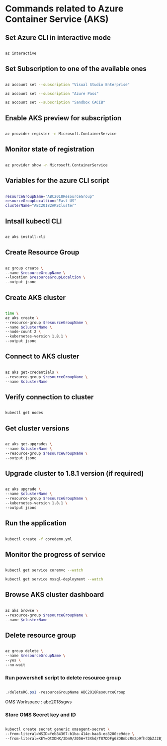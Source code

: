 # Commands related to Azure Container Service (AKS)

## Set Azure CLI in interactive mode

```bash

az interactive

```

## Set Subscription to one of the available ones

```bash

az account set --subscription "Visual Studio Enterprise"

az account set --subscription "Azure Pass"

az account set --subscription "Sandbox CACIB"

```

## Enable AKS preview for subscription

```bash

az provider register -n Microsoft.ContainerService

```

## Monitor state of registration

```bash

az provider show -n Microsoft.ContainerService

```

## Variables for the azure CLI script

```bash

resourceGroupName="ABC2018ResourceGroup"
resourceGroupLocaltion="East US"
clusterName="ABC20182AKSCluster"

```

## Intsall kubectl CLI

```bash

az aks install-cli

```

## Create Resource Group

```bash

az group create \
--name $resourceGroupName \
--location $resourceGroupLocaltion \
--output jsonc

```

## Create AKS cluster

```bash

time \
az aks create \
--resource-group $resourceGroupName \
--name $clusterName \
--node-count 2 \
--kubernetes-version 1.8.1 \
--output jsonc

```

## Connect to AKS cluster

```bash

az aks get-credentials \
--resource-group $resourceGroupName \
--name $clusterName

```

## Verify connection to cluster

```bash

kubectl get nodes

```

## Get cluster versions

```bash

az aks get-upgrades \
--name $clusterName \
--resource-group $resourceGroupName \
--output jsonc

```

## Upgrade cluster to 1.8.1 version (if required)

```bash

az aks upgrade \
--name $clusterName \
--resource-group $resourceGroupName \
--kubernetes-version 1.8.1 \
--output jsonc

```

## Run the application

```bash

kubectl create -f coredemo.yml

```

## Monitor the progress of service

```bash

kubectl get service coremvc --watch

kubectl get service mssql-deployment --watch

```

## Browse AKS cluster dashboard

```bash

az aks browse \
--resource-group $resourceGroupName \
--name $clusterName

```

## Delete resource group

```bash

az group delete \
--name $resourceGroupName \
--yes \
--no-wait

```

### Run powershell script to delete resource group

```powershell

./deleteRG.ps1 -resourceGroupName ABC2018ResourceGroup

```

OMS Workspace : abc2018sgws

### Store OMS Secret key and ID

```bash

kubectl create secret generic omsagent-secret \
--from-literal=WSID=feb84307-b1ba-414e-baa8-ec8200ce9dee \
--from-literal=KEY=QtXDHX/3Dm9/Z05W+73Xhd/T87DDFg6ZOBmbzRm2p9fhdQbZJ2Bj6B7Etumxm25gAlFamMQjwPUdC4/cTDSJzQ==

```